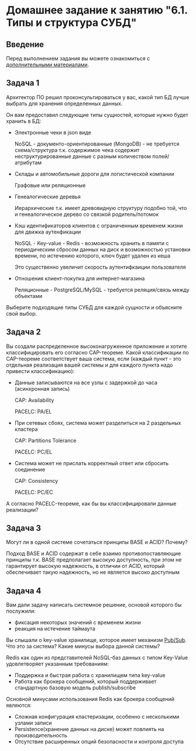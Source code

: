 # Домашнее задание к занятию "6.1. Типы и структура СУБД"

## Введение

Перед выполнением задания вы можете ознакомиться с
[дополнительными материалами](https://github.com/netology-code/virt-homeworks/tree/master/additional/README.md).

## Задача 1

Архитектор ПО решил проконсультироваться у вас, какой тип БД
лучше выбрать для хранения определенных данных.

Он вам предоставил следующие типы сущностей, которые нужно будет хранить в БД:

- Электронные чеки в json виде

  NoSQL - документо-ориентированные (MongoDB) - не требуется схема/структура т.к. содержимое чека содержит неструктурированные данные с разным количеством полей/атрибутам

- Склады и автомобильные дороги для логистической компании

  Графовые или реляционные

- Генеалогические деревья

  Иерархические т.к. имеет древовидную структуру подобно той, что и генеалогическое дерево со связкой родитель/потомок

- Кэш идентификаторов клиентов с ограниченным временем жизни для движка аутенфикации

  NoSQL - Key-value - Redis - возможность хранить в памяти с периодическим сбросом данных на диск и возможностью установки времени, по истечению которого, ключ будет удален из кеша

  Это существенно увеличит скорость аутентифкаиции пользователя

- Отношения клиент-покупка для интернет-магазина

  Реляционные - PostgreSQL/MySQL - требуется реляция/связь между объектами

Выберите подходящие типы СУБД для каждой сущности и объясните свой выбор.

## Задача 2

Вы создали распределенное высоконагруженное приложение и хотите классифицировать его согласно
CAP-теореме. Какой классификации по CAP-теореме соответствует ваша система, если
(каждый пункт - это отдельная реализация вашей системы и для каждого пункта надо привести классификацию):

- Данные записываются на все узлы с задержкой до часа (асинхронная запись)

  CAP: Availability

  PACELC: PA/EL

- При сетевых сбоях, система может разделиться на 2 раздельных кластера

  CAP: Partitions Tolerance

  PACELC: PC/EL

- Система может не прислать корректный ответ или сбросить соединение

  CAP: Consistency

  PACELC: PC/EC

А согласно PACELC-теореме, как бы вы классифицировали данные реализации?

## Задача 3

Могут ли в одной системе сочетаться принципы BASE и ACID? Почему?

Подход BASE и ACID содержат в себе взаимо противопоставляющие принципы
т.к. BASE предполагает высокую доступность, при этом не гарантирует высокую надежность, в отличии от ACID, который обеспечивает такую надежность, но не является высоко доступным

## Задача 4

Вам дали задачу написать системное решение, основой которого бы послужили:

- фиксация некоторых значений с временем жизни
- реакция на истечение таймаута

Вы слышали о key-value хранилище, которое имеет механизм [Pub/Sub](https://habr.com/ru/post/278237/).
Что это за система? Какие минусы выбора данной системы?

Redis как один из представителей NoSQL-баз данных с типом Key-Value удовлетворяет указанным требованиям:
 - Поддержка и быстрая работа с хранилищем типа key-value
 - Работа как брокера сообщений, который поддерживает стандартную базовую модель publish/subscribe

Основной минусами использования Redis как брокера сообщений являются:

- Сложная конфигурация кластеризации, особенно с несколькими узлами записи
- Persistence(хранение данных на диске) может повлиять на производительность
- Отсутствие расширенных опций безопасности и контроля доступа
